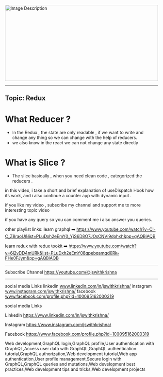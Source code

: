 <!-- ![redux image](https://react-redux.js.org/img/redux-logo-landscape.png) -->

<img src="https://react-redux.js.org/img/redux-logo-landscape.png" alt="Image Description" height="250px" width="100%"/>

----
Topic: Redux
----

# What Reducer ? 

- In the Redux , the state are only readable , if we want to write and change any thing so we can change with the help of reducers. 
- we also know in the react we can not change any state directly 


# What is Slice ? 

* The slice basically , when you need clean code , categorized the reducers . 


in this video, i take a short and brief explanation  of useDispatch Hook how its work, and i also continue a counter app 
with dynamic input .

if you like my video , subscribe  my channel 
and support me to more interesting topic video 


if you have any query so you can comment me i also answer you queries.

other playlist links:
learn graphql 
➡️ https://www.youtube.com/watch?v=CI-C_Z8raoU&list=PLuDxh2eEmY0_YjS6D8O7JOsCNVi9dohxh&pp=gAQBiAQB

learn redux with redux tookit
➡️ https://www.youtube.com/watch?v=6l2vDD4mURk&list=PLuDxh2eEmY08qpebqamqd0Rk-FHe0FJym&pp=gAQBiAQB

----------------
Subscribe Channel 
https://youtube.com/@jswithkrishna



----- 
social media Links
linkedin www.linkedin.com/in/jswithkrishna/
instagram www.instagram.com/jswithkrishna/
facebook www.facebook.com/profile.php?id=100095162000319

social media Links

LinkedIn https://www.linkedin.com/in/jswithkrishna/

Instagram https://www.instagram.com/jswithkrishna/

Facebook https://www.facebook.com/profile.php?id=100095162000319
 

Web development,GraphQL login,GraphQL profile,User authentication with GraphQL,Access user data with GraphQL,GraphQL authentication tutorial,GraphQL authorization,Web development tutorial,Web app authentication,User profile management,Secure login with GraphQL,GraphQL queries and mutations,Web development best practices,Web development tips and tricks,Web development projects